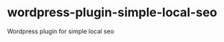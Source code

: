 wordpress-plugin-simple-local-seo
=================================

Wordpress plugin for simple local seo
